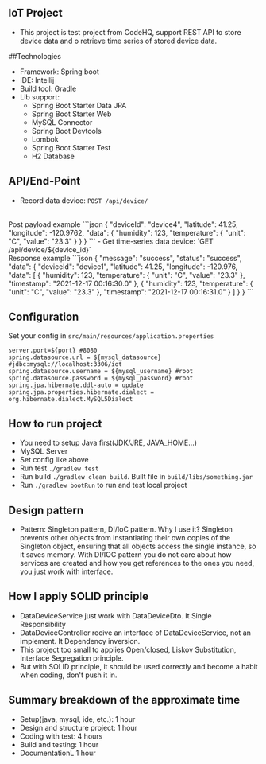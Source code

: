 ## IoT Project
- This project is test project from CodeHQ, support REST API
to store device data and o retrieve time series of stored
device data.

##Technologies
- Framework: Spring boot
- IDE: Intellij
- Build tool: Gradle
- Lib support: 
    + Spring Boot Starter Data JPA
    + Spring Boot Starter Web
    + MySQL Connector
    + Spring Boot Devtools
    + Lombok
    + Spring Boot Starter Test
    + H2 Database

## API/End-Point
- Record data device: `POST /api/device/`
<br />
Post payload example
```json
{
  "deviceId": "device4",
  "latitude": 41.25,
  "longitude": -120.9762,
  "data": {
    "humidity": 123,
    "temperature": {
      "unit": "C",
      "value": "23.3"
    }
  }
}
```
- Get time-series data device: `GET /api/device/${device_id}`
<br />
Response example
```json
{
    "message": "success",
    "status": "success",
    "data": {
        "deviceId": "device1",
        "latitude": 41.25,
        "longitude": -120.976,
        "data": [
            {
                "humidity": 123,
                "temperature": {
                    "unit": "C",
                    "value": "23.3"
                },
                "timestamp": "2021-12-17 00:16:30.0"
            },
            {
                "humidity": 123,
                "temperature": {
                    "unit": "C",
                    "value": "23.3"
                },
                "timestamp": "2021-12-17 00:16:31.0"
            }
        ]
    }
}
```

## Configuration
Set your config in `src/main/resources/application.properties`

```properties
server.port=${port} #8080
spring.datasource.url = ${mysql_datasource} #jdbc:mysql://localhost:3306/iot
spring.datasource.username = ${mysql_username} #root
spring.datasource.password = ${mysql_password} #root
spring.jpa.hibernate.ddl-auto = update
spring.jpa.properties.hibernate.dialect = org.hibernate.dialect.MySQL5Dialect
```

## How to run project
- You need to setup Java first(JDK/JRE, JAVA_HOME...)
- MySQL Server
- Set config like above
- Run test `./gradlew test`
- Run build `./gradlew clean build`. Built file in `build/libs/something.jar`
- Run `./gradlew bootRun` to run and test local project

## Design pattern
- Pattern: Singleton pattern, DI/IoC pattern. 
Why I use it? Singleton prevents other objects from instantiating 
their own copies of the Singleton object, ensuring that all objects 
access the single instance, so it saves memory. With DI/IOC pattern
you do not care about how services are created and how you get references 
to the ones you need, you just work with interface.

## How I apply SOLID principle
- DataDeviceService just work with DataDeviceDto. It Single Responsibility
- DataDeviceController recive an interface of DataDeviceService, not an implement.
  It Dependency inversion.
- This project too small to applies Open/closed, Liskov Substitution, Interface Segregation principle.
- But with SOLID principle, it should be used correctly and become a habit when coding,
don't push it in.

## Summary breakdown of the approximate time
- Setup(java, mysql, ide, etc.): 1 hour
- Design and structure project: 1 hour
- Coding with test: 4 hours
- Build and testing: 1 hour
- DocumentationL 1 hour

